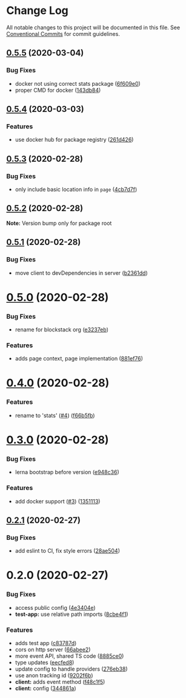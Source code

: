 # Change Log

All notable changes to this project will be documented in this file.
See [Conventional Commits](https://conventionalcommits.org) for commit guidelines.

## [0.5.5](https://github.com/blockstack/stats/compare/v0.5.4...v0.5.5) (2020-03-04)


### Bug Fixes

* docker not using correct stats package ([6f609e0](https://github.com/blockstack/stats/commit/6f609e04b626a4f1c3f8f89d1b30d6fffc0525f7))
* proper CMD for docker ([143db84](https://github.com/blockstack/stats/commit/143db8481a4b57f81988d08aa1750cdc8555944f))





## [0.5.4](https://github.com/blockstack/stats/compare/v0.5.3...v0.5.4) (2020-03-03)


### Features

* use docker hub for package registry ([261d426](https://github.com/blockstack/stats/commit/261d4268280d69090f5a2040783fbfa7e74fd75f))





## [0.5.3](https://github.com/blockstack/stats/compare/v0.5.2...v0.5.3) (2020-02-28)


### Bug Fixes

* only include basic location info in `page` ([4cb7d7f](https://github.com/blockstack/stats/commit/4cb7d7f85dee15ff33aceaacf76c97aa58cac5b9))





## [0.5.2](https://github.com/blockstack/stats/compare/v0.5.1...v0.5.2) (2020-02-28)

**Note:** Version bump only for package root





## [0.5.1](https://github.com/blockstack/stats/compare/v0.5.0...v0.5.1) (2020-02-28)


### Bug Fixes

* move client to devDependencies in server ([b2361dd](https://github.com/blockstack/stats/commit/b2361ddcdf6367531ef485667cf94c534cec8783))





# [0.5.0](https://github.com/blockstack/stats/compare/v0.4.0...v0.5.0) (2020-02-28)


### Bug Fixes

* rename for blockstack org ([e3237eb](https://github.com/blockstack/stats/commit/e3237ebcd818566f8e054ffe2d1fe1d8e99085fd))


### Features

* adds page context, page implementation ([881ef76](https://github.com/blockstack/stats/commit/881ef76162bf92ba20709fee4a36c705e8d8fd6b))





# [0.4.0](https://github.com/blockstack/stats/compare/v0.3.0...v0.4.0) (2020-02-28)


### Features

* rename to 'stats' ([#4](https://github.com/blockstack/stats/issues/4)) ([f66b5fb](https://github.com/blockstack/stats/commit/f66b5fb0fe02bcf9a3d0cd5649415fb63805f363))





# [0.3.0](https://github.com/blockstack/stats/compare/v0.2.1...v0.3.0) (2020-02-28)


### Bug Fixes

* lerna bootstrap before version ([e948c36](https://github.com/blockstack/stats/commit/e948c36bc5b8f6ceaff6f8cc1ddab2071d5e7264))


### Features

* add docker support ([#3](https://github.com/blockstack/stats/issues/3)) ([1351113](https://github.com/blockstack/stats/commit/1351113f2d63d5cb65b39ca1d49b312415860293))





## [0.2.1](https://github.com/blockstack/stats/compare/v0.2.0...v0.2.1) (2020-02-27)


### Bug Fixes

* add eslint to CI, fix style errors ([28ae504](https://github.com/blockstack/stats/commit/28ae50430b3a97bcd1ae5b0f8ebeac1857bbb2b6))





# 0.2.0 (2020-02-27)


### Bug Fixes

* access public config ([4e3404e](https://github.com/blockstack/stats/commit/4e3404e3596450d971e226e4d1423a8819525ec9))
* **test-app:** use relative path imports ([8cbe4f1](https://github.com/blockstack/stats/commit/8cbe4f130c886837e630b3b4cadf8bd4b444ed8c))


### Features

* adds test app ([c83787d](https://github.com/blockstack/stats/commit/c83787d71d0a89cae369b882c40d3203c55f7604))
* cors on http server ([66abee2](https://github.com/blockstack/stats/commit/66abee2f9ffc8f2b6cb02ed3d5fb0b7ef0da657e))
* more event API, shared TS code ([8885ce0](https://github.com/blockstack/stats/commit/8885ce0ccc48e7eed99f31ef5882924aaf530db1))
* type updates ([eecfed8](https://github.com/blockstack/stats/commit/eecfed8a418aaa5644b2a6b587408d0c8c0e55ea))
* update config to handle providers ([276eb38](https://github.com/blockstack/stats/commit/276eb38f87586baf3bbf2bdc70ea1cc2c5c842db))
* use anon tracking id ([9202f6b](https://github.com/blockstack/stats/commit/9202f6b6f35f621208ff6ff2efef64942dbdb29b))
* **client:** adds event method ([f48c1f5](https://github.com/blockstack/stats/commit/f48c1f5ec70a9f9afdb12f3a8873316cb41d5d5d))
* **client:** config ([344861a](https://github.com/blockstack/stats/commit/344861af916a79713ca91668e53b7c11f5765ad5))
